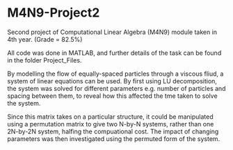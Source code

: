 # M4N9-Project2
Second project of Computational Linear Algebra (M4N9) module taken in 4th year. (Grade = 82.5%)

All code was done in MATLAB, and further details of the task can be found in the folder Project_Files.

By modelling the flow of equally-spaced particles through a viscous fliud, a system of linear equations can be used. By first using LU decomposition, the system was solved for different parameters e.g. number of particles and spacing between them, to reveal how this affected the tme taken to solve the system.

Since this matrix takes on a particular structure, it could be manipulated using a permutation matrix to give two N-by-N systems, rather than one 2N-by-2N system, halfing the compuational cost. The impact of changing parameters was then investigated using the permuted form of the system.
